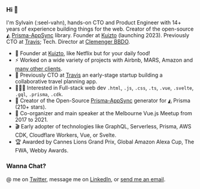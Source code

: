 ### Hi 🖖

I'm Sylvain (:seel-vahn), hands-on CTO and Product Engineer with 14+ years of experience building things for the web. Creator of the open-source ◭ [Prisma-AppSync](https://github.com/maoosi/prisma-appsync) library. Founder at [Kuizto](https://kuizto.co) (launching 2023). Previously CTO at [Travis](https://www.travistravis.co/plan-a-trip); Tech. Director at [Clemenger BBDO](https://www.clemengerbbdo.com.au/).

- 🍉 Founder at [Kuizto](https://kuizto.co), like Netflix but for your daily food!
- ⚡️ Worked on a wide variety of projects with Airbnb, MARS, Amazon and [many other clients](https://sylvainsimao.com).
- 🧳 Previously CTO at [Travis](https://www.travistravis.co/plan-a-trip) an early-stage startup building a collaborative travel planning app.
- 👨🏽‍💻 Interested in Full-stack web dev `.html`, `.js`, `.css`, `.ts`, `.vue`, `.svelte`, `.gql`, `.prisma`, `.cdk`.
- 👾 Creator of the Open-Source [Prisma-AppSync](https://prisma-appsync.vercel.app) generator for ◭ Prisma (210+ stars).
- 💬 Co-organizer and main speaker at the Melbourne Vue.js Meetup from 2017 to 2021.
- 🎬 Early adopter of technologies like GraphQL, Serverless, Prisma, AWS CDK, Cloudflare Workers, Vue, or Svelte.
- 🏆 Awarded by Cannes Lions Grand Prix, Global Amazon Alexa Cup, The FWA, Webby Awards.

### Wanna Chat?

@ me on [Twitter](https://twitter.com/_maoosi), message me on [LinkedIn](https://www.linkedin.com/in/sylvainsimao/), or [send me an email](https://sylvainsimao.com/contact). 
